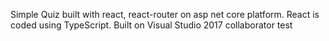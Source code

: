 Simple Quiz built with react, react-router on asp net core platform. 
React is coded using TypeScript. 
Built on Visual Studio 2017 
collaborator test